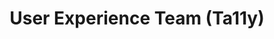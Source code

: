 ---
name: Elaine
title: User Experience Team (Ta11y)
tags:
  - ux
picture: ../../images/team/Elaine.png
---